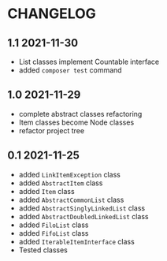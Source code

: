 CHANGELOG
=========

1.1 2021-11-30
-----
 * List classes implement Countable interface
 * added `composer test` command 


1.0 2021-11-29
-----
 * complete abstract classes refactoring
 * Item classes become Node classes 
 * refactor project tree 


0.1 2021-11-25
-----
 * added `LinkItemException` class 
 * added `AbstractItem` class 
 * added `Item` class 
 * added `AbstractCommonList` class  
 * added `AbstractSinglyLinkedList` class 
 * added `AbstractDoubledLinkedList` class 
 * added `FiloList` class
 * added `FifoList` class
 * added `IterableItemInterface` class
 * Tested classes


 